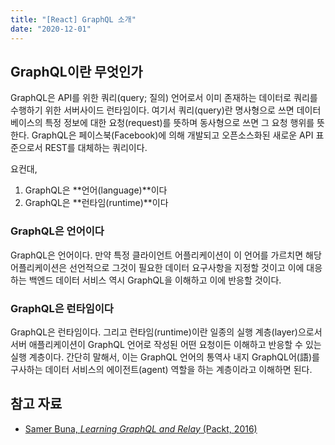 ```yaml
---
title: "[React] GraphQL 소개"
date: "2020-12-01"
---
```


## GraphQL이란 무엇인가

GraphQL은 API를 위한 쿼리(query; 질의) 언어로서 이미 존재하는 데이터로 쿼리를 수행하기 위한 서버사이드 런타임이다. 여기서 쿼리(query)란 명사형으로 쓰면 데이터베이스의 특정 정보에 대한 요청(request)를 뜻하며 동사형으로 쓰면 그 요청 행위를 뜻한다. GraphQL은 페이스북(Facebook)에 의해 개발되고 오픈소스화된 새로운 API 표준으로서 REST를 대체하는 쿼리이다.

요컨대,

1. GraphQL은 **언어(language)**이다
2. GraphQL은 **런타임(runtime)**이다

### GraphQL은 언어이다

GraphQL은 언어이다. 만약 특정 클라이언트 어플리케이션이 이 언어를 가르치면 해당 어플리케이션은 선언적으로 그것이 필요한 데이터 요구사항을 지정할 것이고 이에 대응하는 백엔드 데이터 서비스 역시 GraphQL을 이해하고 이에 반응할 것이다.

### GraphQL은 런타임이다

GraphQL은 런타임이다. 그리고 런타임(runtime)이란 일종의 실행 계층(layer)으로서 서버 애플리케이션이 GraphQL 언어로 작성된 어떤 요청이든 이해하고 반응할 수 있는 실행 계층이다. 간단히 말해서, 이는 GraphQL 언어의 통역사 내지 GraphQL어(語)를 구사하는 데이터 서비스의 에이전트(agent) 역할을 하는 계층이라고 이해하면 된다.

## 참고 자료

- [Samer Buna, *Learning GraphQL and Relay* (Packt, 2016)](https://www.packtpub.com/web-development/learning-graphql-and-relay)
